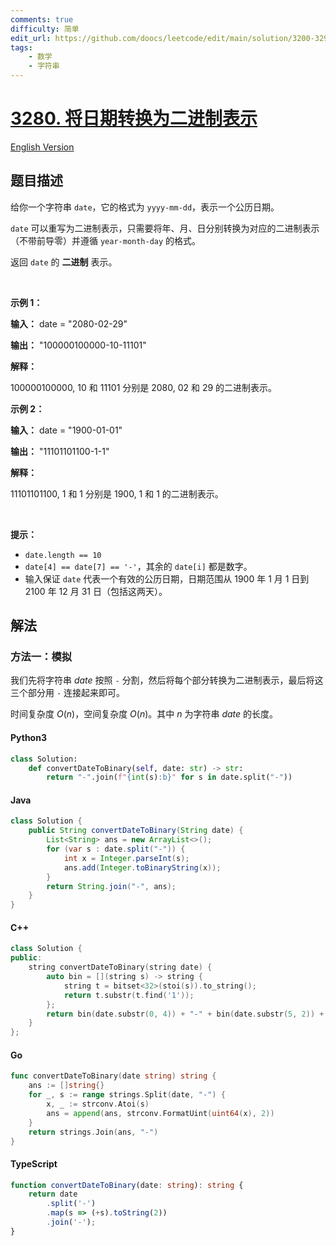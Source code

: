 ```yaml
---
comments: true
difficulty: 简单
edit_url: https://github.com/doocs/leetcode/edit/main/solution/3200-3299/3280.Convert%20Date%20to%20Binary/README.md
tags:
    - 数学
    - 字符串
---
```


<!-- problem:start -->

# [3280. 将日期转换为二进制表示](https://leetcode.cn/problems/convert-date-to-binary)

[English Version](/solution/3200-3299/3280.Convert%20Date%20to%20Binary/README_EN.md)

## 题目描述

<!-- description:start -->

<p>给你一个字符串 <code>date</code>，它的格式为 <code>yyyy-mm-dd</code>，表示一个公历日期。</p>

<p><code>date</code> 可以重写为二进制表示，只需要将年、月、日分别转换为对应的二进制表示（不带前导零）并遵循 <code>year-month-day</code> 的格式。</p>

<p>返回 <code>date</code> 的 <strong>二进制</strong> 表示。</p>

<p>&nbsp;</p>

<p><strong class="example">示例 1：</strong></p>

<div class="example-block">
<p><strong>输入：</strong> <span class="example-io">date = "2080-02-29"</span></p>

<p><strong>输出：</strong> <span class="example-io">"100000100000-10-11101"</span></p>

<p><strong>解释：</strong></p>

<p><span class="example-io">100000100000, 10 和 11101 分别是 2080, 02 和 29 的二进制表示。</span></p>
</div>

<p><strong class="example">示例 2：</strong></p>

<div class="example-block">
<p><strong>输入：</strong> <span class="example-io">date = "1900-01-01"</span></p>

<p><strong>输出：</strong> <span class="example-io">"11101101100-1-1"</span></p>

<p><strong>解释：</strong></p>

<p><span class="example-io">11101101100, 1 和 1 分别是 1900, 1 和 1 的二进制表示。</span></p>
</div>

<p>&nbsp;</p>

<p><strong>提示：</strong></p>

<ul>
	<li><code>date.length == 10</code></li>
	<li><code>date[4] == date[7] == '-'</code>，其余的 <code>date[i]</code> 都是数字。</li>
	<li>输入保证 <code>date</code> 代表一个有效的公历日期，日期范围从 1900 年 1 月 1 日到 2100 年 12 月 31 日（包括这两天）。</li>
</ul>

<!-- description:end -->

## 解法

<!-- solution:start -->

### 方法一：模拟

我们先将字符串 $\textit{date}$ 按照 `-` 分割，然后将每个部分转换为二进制表示，最后将这三个部分用 `-` 连接起来即可。

时间复杂度 $O(n)$，空间复杂度 $O(n)$。其中 $n$ 为字符串 $\textit{date}$ 的长度。

<!-- tabs:start -->

#### Python3

```python
class Solution:
    def convertDateToBinary(self, date: str) -> str:
        return "-".join(f"{int(s):b}" for s in date.split("-"))
```

#### Java

```java
class Solution {
    public String convertDateToBinary(String date) {
        List<String> ans = new ArrayList<>();
        for (var s : date.split("-")) {
            int x = Integer.parseInt(s);
            ans.add(Integer.toBinaryString(x));
        }
        return String.join("-", ans);
    }
}
```

#### C++

```cpp
class Solution {
public:
    string convertDateToBinary(string date) {
        auto bin = [](string s) -> string {
            string t = bitset<32>(stoi(s)).to_string();
            return t.substr(t.find('1'));
        };
        return bin(date.substr(0, 4)) + "-" + bin(date.substr(5, 2)) + "-" + bin(date.substr(8, 2));
    }
};
```

#### Go

```go
func convertDateToBinary(date string) string {
	ans := []string{}
	for _, s := range strings.Split(date, "-") {
		x, _ := strconv.Atoi(s)
		ans = append(ans, strconv.FormatUint(uint64(x), 2))
	}
	return strings.Join(ans, "-")
}
```

#### TypeScript

```ts
function convertDateToBinary(date: string): string {
    return date
        .split('-')
        .map(s => (+s).toString(2))
        .join('-');
}
```

<!-- tabs:end -->

<!-- solution:end -->

<!-- problem:end -->
